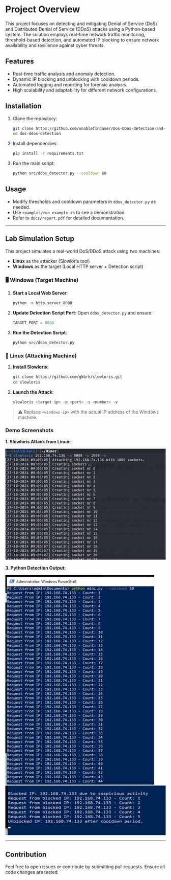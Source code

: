 # Project Overview

This project focuses on detecting and mitigating Denial of Service (DoS) and Distributed Denial of Service (DDoS) attacks using a Python-based system. The solution employs real-time network traffic monitoring, threshold-based detection, and automated IP blocking to ensure network availability and resilience against cyber threats.

## Features

- Real-time traffic analysis and anomaly detection.
- Dynamic IP blocking and unblocking with cooldown periods.
- Automated logging and reporting for forensic analysis.
- High scalability and adaptability for different network configurations.

## Installation

1. Clone the repository:
    ```bash
    git clone https://github.com/unablefinduser/Dos-DDos-detection-and-mitigation
    cd dos-ddos-detection
    ```

2. Install dependencies:
    ```bash
    pip install -r requirements.txt
    ```

3. Run the main script:
    ```bash
    python src/ddos_detector.py --cooldown 60
    ```

## Usage

- Modify thresholds and cooldown parameters in `ddos_detector.py` as needed.
- Use `examples/run_example.sh` to see a demonstration.
- Refer to `docs/report.pdf` for detailed documentation.

---

## Lab Simulation Setup

This project simulates a real-world DoS/DDoS attack using two machines:

- **Linux** as the attacker (Slowloris tool)
- **Windows** as the target (Local HTTP server + Detection script)

### 🖥️ Windows (Target Machine)

1. **Start a Local Web Server**:
    ```bash
    python -m http.server 8080
    ```

2. **Update Detection Script Port**:
    Open `ddos_detector.py` and ensure:
    ```python
    TARGET_PORT = 8080
    ```

3. **Run the Detection Script**:
    ```bash
    python src/ddos_detector.py
    ```

### 🐧 Linux (Attacking Machine)

1. **Install Slowloris**:
    ```bash
    git clone https://github.com/gkbrk/slowloris.git
    cd slowloris
    ```

2. **Launch the Attack**:
    ```bash
    slowloris <target ip> -p <port> -s <number> -v
    ```

> ⚠️ Replace `<windows-ip>` with the actual IP address of the Windows machine.

###  Demo Screenshots


**1. Slowloris Attack from Linux:**

![Slowloris Attack](images/slowloris.jpg)

**3. Python Detection Output:**

![Detection Output](images/detection_output1.jpg)
![Detection Output](images/detection_output2.jpg)






---

## Contribution

Feel free to open issues or contribute by submitting pull requests. Ensure all code changes are tested.
